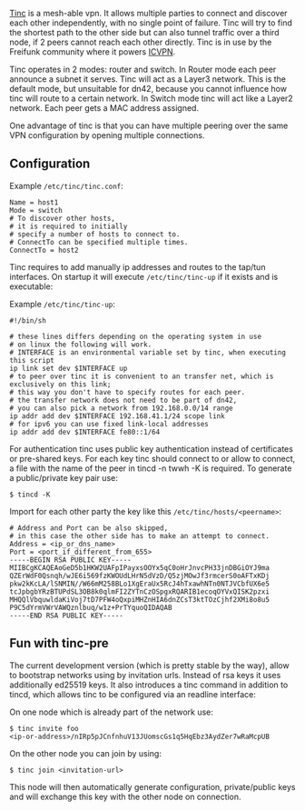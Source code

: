 [Tinc](http://www.tinc-vpn.org/) is a mesh-able vpn. It allows multiple parties to connect and discover each other independently, with no single point of failure. Tinc will try to find the shortest path to the other side but can also tunnel traffic over a third node, if 2 peers cannot reach each other directly. Tinc is in use by the Freifunk community where it powers [ICVPN](https://github.com/freifunk/icvpn).

Tinc operates in 2 modes: router and switch. In Router mode each peer announce a subnet it serves. Tinc will act as a Layer3 network. This is the default mode, but unsuitable for dn42, because you cannot influence how tinc will route to a certain network. In Switch mode tinc will act like a Layer2 network. Each peer gets a MAC address assigned.

One advantage of tinc is that you can have multiple peering over the same VPN configuration by opening multiple connections.


## Configuration

Example `/etc/tinc/tinc.conf`:

```
Name = host1
Mode = switch
# To discover other hosts, 
# it is required to initially 
# specify a number of hosts to connect to.
# ConnectTo can be specified multiple times.
ConnectTo = host2
```

Tinc requires to add manually ip addresses and routes to the tap/tun interfaces. On startup it will execute `/etc/tinc/tinc-up` if it exists and is executable:

Example `/etc/tinc/tinc-up`:
```
#!/bin/sh

# these lines differs depending on the operating system in use
# on linux the following will work.
# INTERFACE is an environmental variable set by tinc, when executing this script
ip link set dev $INTERFACE up
# to peer over tinc it is convenient to an transfer net, which is exclusively on this link;
# this way you don't have to specify routes for each peer.
# the transfer network does not need to be part of dn42, 
# you can also pick a network from 192.168.0.0/14 range
ip addr add dev $INTERFACE 192.168.41.1/24 scope link
# for ipv6 you can use fixed link-local addresses 
ip addr add dev $INTERFACE fe80::1/64
```

For authentication tinc uses public key authentication instead of certificates or pre-shared keys.
For each key tinc should connect to or allow to connect, a file with the name of the peer in tincd -n twwh -K
is required. To generate a public/private key pair use:

```
$ tincd -K
```

Import for each other party the key like this `/etc/tinc/hosts/<peername>`:

```
# Address and Port can be also skipped,
# in this case the other side has to make an attempt to connect.
Address = <ip_or_dns_name>
Port = <port_if_different_from_655>
-----BEGIN RSA PUBLIC KEY-----
MIIBCgKCAQEAoGeD5b1HKW2UAFpIPayxsOOYx5qC0oHrJnvcPH33jnDBGiOYJ9ma
QZErWdF0Qsnqh/wJE6i569fzKWOUdLHrN5dVzD/Q5zjMOwJf3rmcerS0oAFTxKDj
pkw2kKcLA/lSNMIN//W66mM258BLo1XgEraUx5RcJ4hTxawhNTn0NTJVCbfUX6e5
tcJpbgbYRzBTUPdSL3OB8k0qlmFI2ZYTnCzOSpgxRQARIB1ecoqOYVxQISK2pzxi
MHQQlVbquwldaKiVoj7tD7PFW4oQxpiMHZnHIA6dnZCsT3ktTOzCjhf2XMi8o8u5
P9C5dYrmVWrVAWQznlbuq/w1z+PrTYquoQIDAQAB
-----END RSA PUBLIC KEY-----
```


## Fun with tinc-pre

The current development version (which is pretty stable by the way), allow to bootstrap networks using by invitation urls. Instead of rsa keys it uses additionally ed25519 keys. It also introduces a tinc command in addition to tincd, which allows tinc to be configured via an readline interface:

On one node which is already part of the network use:
```
$ tinc invite foo
<ip-or-address>/nIRp5pJCnfnhuV13JUomscGs1q5HqEbz3AydZer7wRaMcpUB
```

On the other node you can join by using:

```
$ tinc join <invitation-url>
```

This node will then automatically generate configuration, private/public keys and will exchange this key with the other node on connection.